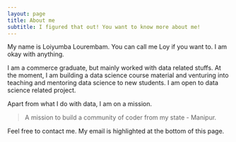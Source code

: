 ```yaml
---
layout: page
title: About me
subtitle: I figured that out! You want to know more about me!
---
```


My name is Loiyumba Lourembam. You can call me Loy if you want to. I am okay with anything.   

I am a commerce graduate, but mainly worked with data related stuffs. At the moment, I am building a data science course material and venturing into teaching and mentoring data science to new students. I am open to data science related project.   

Apart from what I do with data, I am on a mission.   

> A mission to build a community of coder from my state - Manipur.       

Feel free to contact me. My email is highlighted at the bottom of this page.
